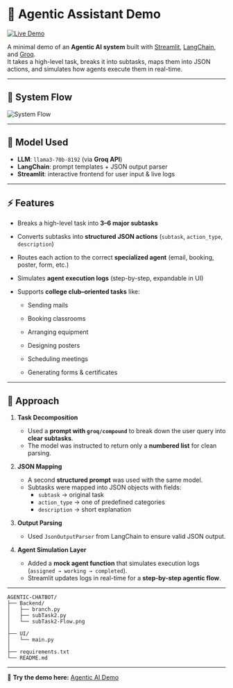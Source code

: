 # 🤖 Agentic Assistant Demo

[![Live Demo](https://img.shields.io/badge/Streamlit-Live%20App-brightgreen?logo=streamlit)](https://agentic-ai-demo-tirth-main.streamlit.app/)

A minimal demo of an **Agentic AI system** built with [Streamlit](https://streamlit.io/), [LangChain](https://www.langchain.com/), and [Groq](https://groq.com/).  
It takes a high-level task, breaks it into subtasks, maps them into JSON actions, and simulates how agents execute them in real-time.

---

## 🧩 System Flow

![System Flow](Backend/subTask2-Flow.png)

---

## 🧠 Model Used
- **LLM**: `llama3-70b-8192` (via **Groq API**)  
- **LangChain**: prompt templates + JSON output parser  
- **Streamlit**: interactive frontend for user input & live logs  

---

## ⚡ Features
- Breaks a high-level task into **3–6 major subtasks**  
- Converts subtasks into **structured JSON actions** (`subtask`, `action_type`, `description`)  
- Routes each action to the correct **specialized agent** (email, booking, poster, form, etc.)
- Simulates **agent execution logs** (step-by-step, expandable in UI)
-  Supports **college club–oriented tasks** like:

   - Sending mails

   - Booking classrooms

   - Arranging equipment

   - Designing posters

   - Scheduling meetings

   - Generating forms & certificates

---

## 🔎 Approach

1. **Task Decomposition**  
   - Used a **prompt with `groq/compound`** to break down the user query into **clear subtasks**.  
   - The model was instructed to return only a **numbered list** for clean parsing.  

2. **JSON Mapping**  
   - A second **structured prompt** was used with the same model.  
   - Subtasks were mapped into JSON objects with fields:  
     - `subtask` → original task  
     - `action_type` → one of predefined categories  
     - `description` → short explanation  

3. **Output Parsing**  
   - Used `JsonOutputParser` from LangChain to ensure valid JSON output.  

4. **Agent Simulation Layer**  
   - Added a **mock agent function** that simulates execution logs (`assigned → working → completed`).  
   - Streamlit updates logs in real-time for a **step-by-step agentic flow**.  

---
```
AGENTIC-CHATBOT/
├── Backend/
│   ├── branch.py
│   ├── subTask2.py
│   └── subTask2-Flow.png
│
├── UI/
│   └── main.py
│
├── requirements.txt
└── README.md    
```
---
🔗 **Try the demo here:** [Agentic AI Demo]((https://agentic-ai-demo-xazqx6ja4lqtxlqrmz27vz.streamlit.app/))
